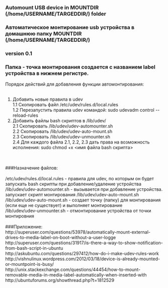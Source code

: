 ### Automount USB device in MOUNTDIR (/home/USERNAME/TARGEDDIR/) folder<br>
### Автоматическое монтирование usb устройства в домашнюю папку MOUNTDIR (/home/USERNAME/TARGEDDIR/)<br>
### version 0.1<br>
### Папка - точка монтирования создается с названием label устройства в нижнем регистре.<br>

Порядок действий для добавления функции автомонтирования:<br>
<br>
1. Добавить новые правила в udev<br>
  1.1 Скопировать файл /etc/udev/rules.d/local.rules<br>
  1.2 Перезапустить правила udev командой: sudo udevadm control --reload-rules<br>
2. Добавить файлы bash скриптов в /lib/udev/<br>
  2.1 Скопировать /lib/udev/udev-automounter.sh<br>
  2.2 Скопировать /lib/udev/udev-auto-mount.sh<br>
  2.3 Скопировать /lib/udev/udev-unmounter.sh<br>
  2.4 Для каждого файла 2.1, 2.2, 2.3 дать права на возможность исполнения: sudo chmod +x <имя файла bash скрипта><br>
<br>
<br>
###Назначение файлов:<br>
<br>
/etc/udev/rules.d/local.rules - правила для udev, по которым он будет запускать bash скрипты при добавление/удаление устройства<br>
/lib/udev/udev-automounter.sh - вызывается при добавление устройства. запускает скрипт монтирования /lib/udev/udev-auto-mount.sh<br>
/lib/udev/udev-auto-mount.sh  - создает точку (папку) для монтирования (если еще не существует) и выполняет монтирование<br>
/lib/udev/udev-unmounter.sh   - отмонтирование устройства от точки монтировния
<br>
<br>
###Приложение:<br>
http://superuser.com/questions/53978/automatically-mount-external-drives-to-media-label-on-boot-without-a-user-logge<br>
http://superuser.com/questions/31917/is-there-a-way-to-show-notification-from-bash-script-in-ubuntu<br>
http://askubuntu.com/questions/297412/how-do-i-make-udev-rules-work<br>
http://vishnulinux.wordpress.com/2012/03/18/device-is-already-mounted-or-mountpoint-is-busy/<br>
http://unix.stackexchange.com/questions/44454/how-to-mount-removable-media-in-media-label-automatically-when-inserted-with<br>
http://ubuntuforums.org/showthread.php?t=1812529<br>
